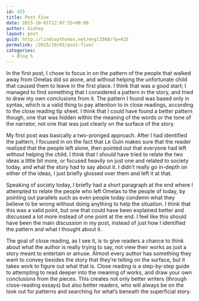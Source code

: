```yaml
---
id: 425
title: Post Five
date: 2015-10-01T12:07:55+00:00
author: Sidney
layout: post
guid: http://lindsaythomas.net/engl3560/?p=425
permalink: /2015/10/01/post-five/
categories:
  - Blog 5
---
```

In the first post, I chose to focus in on the pattern of the people that walked away from Omelas did so alone, and without helping the unfortunate child that caused them to leave in the first place. I think that was a good start; I managed to find something that I considered a pattern in the story, and tried to draw my own conclusions from it. The pattern I found was based only in syntax, which is a valid thing to pay attention to in close readings, according to the close reading tip sheet. I think that I could have found a better pattern though, one that was hidden within the meaning of the words or the tone of the narrator, not one that was just clearly on the surface of the story.

My first post was basically a two-pronged approach. After I had identified the pattern, I focused in on the fact that Le Guin makes sure that the reader realized that the people left alone, then pointed out that everyone had left without helping the child. I think that I should have tried to relate the two ideas a little bit more, or focused heavily on just one and related to society today, and what the story had to say about it. I didn&#8217;t really go in-depth on either of the ideas, I just briefly glossed over them and left it at that.

Speaking of society today, I briefly had a short paragraph at the end where I attempted to relate the people who left Omelas to the people of today, by pointing out parallels such as even people today condemn what they believe to be wrong without doing anything to help the situation. I think that this was a valid point, but one that could have been explained better and discussed a lot more instead of one point at the end. I feel like this should have been the main discussion in my post, instead of just how I identified the pattern and what I thought about it.

The goal of close reading, as I see it, is to give readers a chance to think about what the author is really trying to say, not view their works as just a story meant to entertain or amuse. Almost every author has something they want to convey besides the story that they&#8217;re telling on the surface, but it takes work to figure out what that is. Close reading is a step-by-step guide to attempting to read deeper into the meaning of works, and draw your own conclusions from the pieces. This creates not only better writers (through close-reading essays) but also better readers, who will always be on the look out for patterns and searching for what&#8217;s beneath the superficial story.